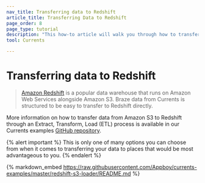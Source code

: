 ```yaml
---
nav_title: Transferring data to Redshift
article_title: Transferring Data to Redshift
page_order: 8
page_type: tutorial
description: "This how-to article will walk you through how to transfer data from Amazon S3 to Redshift through an Extract, Transform, Load (ETL) process."
tool: Currents

---
```


# Transferring data to Redshift

> [Amazon Redshift](https://aws.amazon.com/redshift/) is a popular data warehouse that runs on Amazon Web Services alongside Amazon S3. Braze data from Currents is structured to be easy to transfer to Redshift directly.

More information on how to transfer data from Amazon S3 to Redshift through an Extract, Transform, Load (ETL) process is available in our Currents examples [GitHub repository](https://github.com/Appboy/currents-examples).

{% alert important %}
This is only one of many options you can choose from when it comes to transferring your data to places that would be most advantageous to you.
{% endalert %}

{% markdown_embed https://raw.githubusercontent.com/Appboy/currents-examples/master/redshift-s3-loader/README.md %}
